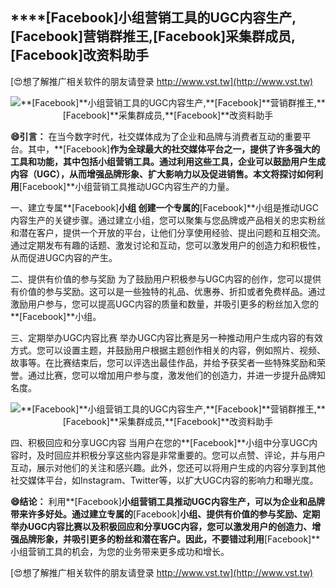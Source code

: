 ## ****[Facebook]**小组营销工具的UGC内容生产,**[Facebook]**营销群推王,**[Facebook]**采集群成员,**[Facebook]**改资料助手**

[😍想了解推广相关软件的朋友请登录 http://www.vst.tw](http://www.vst.tw)

 <center><img src="https://vst.tw/MP4/tuiguang/png/4.png" alt="**[Facebook]**小组营销工具的UGC内容生产,**[Facebook]**营销群推王,**[Facebook]**采集群成员,**[Facebook]**改资料助手"></center>

**😄引言：**
在当今数字时代，社交媒体成为了企业和品牌与消费者互动的重要平台。其中，**[Facebook]**作为全球最大的社交媒体平台之一，提供了许多强大的工具和功能，其中包括小组营销工具。通过利用这些工具，企业可以鼓励用户生成内容（UGC），从而增强品牌形象、扩大影响力以及促进销售。本文将探讨如何利用**[Facebook]**小组营销工具推动UGC内容生产的力量。

一、建立专属**[Facebook]**小组
创建一个专属的**[Facebook]**小组是推动UGC内容生产的关键步骤。通过建立小组，您可以聚集与您品牌或产品相关的忠实粉丝和潜在客户，提供一个开放的平台，让他们分享使用经验、提出问题和互相交流。通过定期发布有趣的话题、激发讨论和互动，您可以激发用户的创造力和积极性，从而促进UGC内容的产生。

二、提供有价值的参与奖励
为了鼓励用户积极参与UGC内容的创作，您可以提供有价值的参与奖励。这可以是一些独特的礼品、优惠券、折扣或者免费样品。通过激励用户参与，您可以提高UGC内容的质量和数量，并吸引更多的粉丝加入您的**[Facebook]**小组。

三、定期举办UGC内容比赛
举办UGC内容比赛是另一种推动用户生成内容的有效方式。您可以设置主题，并鼓励用户根据主题创作相关的内容，例如照片、视频、故事等。在比赛结束后，您可以评选出最佳作品，并给予获奖者一些特殊奖励和荣誉。通过比赛，您可以增加用户参与度，激发他们的创造力，并进一步提升品牌知名度。

 <center><img src="https://vst.tw/MP4/tuiguang/png/1.png" alt="**[Facebook]**小组营销工具的UGC内容生产,**[Facebook]**营销群推王,**[Facebook]**采集群成员,**[Facebook]**改资料助手"></center>

四、积极回应和分享UGC内容
当用户在您的**[Facebook]**小组中分享UGC内容时，及时回应并积极分享这些内容是非常重要的。您可以点赞、评论，并与用户互动，展示对他们的关注和感兴趣。此外，您还可以将用户生成的内容分享到其他社交媒体平台，如Instagram、Twitter等，以扩大UGC内容的影响力和曝光度。

**😄结论：**
利用**[Facebook]**小组营销工具推动UGC内容生产，可以为企业和品牌带来许多好处。通过建立专属的**[Facebook]**小组、提供有价值的参与奖励、定期举办UGC内容比赛以及积极回应和分享UGC内容，您可以激发用户的创造力、增强品牌形象，并吸引更多的粉丝和潜在客户。因此，不要错过利用**[Facebook]**小组营销工具的机会，为您的业务带来更多成功和增长。

[😍想了解推广相关软件的朋友请登录 http://www.vst.tw](http://www.vst.tw)




